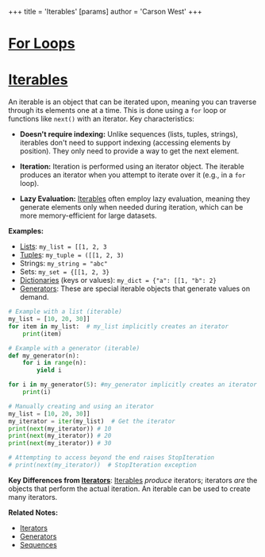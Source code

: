 +++
 title = 'Iterables'
[params]
	author = 'Carson West'
+++
# [For Loops](./../for-loops/)
# [Iterables](./../iterables/) 
An iterable is an object that can be iterated upon, meaning you can traverse through its elements one at a time.  This is done using a `for` loop or functions like `next()` with an iterator.  Key characteristics:

* **Doesn't require indexing:** Unlike sequences (lists, tuples, strings), iterables don't need to support indexing (accessing elements by position). They only need to provide a way to get the next element.

* **Iteration:**  Iteration is performed using an iterator object.  The iterable produces an iterator when you attempt to iterate over it (e.g., in a `for` loop).

* **Lazy Evaluation:**  [Iterables](./../iterables/) often employ lazy evaluation, meaning they generate elements only when needed during iteration, which can be more memory-efficient for large datasets.

**Examples:**

* [Lists](./../lists/): `my_list = [[1, 2, 3`
* [Tuples](./../tuples/): `my_tuple = ([[1, 2, 3)`
* Strings: `my_string = "abc"`
* Sets: `my_set = {[[1, 2, 3}`
* [Dictionaries](./../dictionaries/) (keys or values): `my_dict = {"a": [[1, "b": 2}`
* [Generators](./../generators/):  These are special iterable objects that generate values on demand.

```python
# Example with a list (iterable)
my_list = [10, 20, 30]]
for item in my_list:  # my_list implicitly creates an iterator
    print(item)

# Example with a generator (iterable)
def my_generator(n):
    for i in range(n):
        yield i

for i in my_generator(5): #my_generator implicitly creates an iterator
    print(i)

# Manually creating and using an iterator
my_list = [10, 20, 30]]
my_iterator = iter(my_list)  # Get the iterator
print(next(my_iterator)) # 10
print(next(my_iterator)) # 20
print(next(my_iterator)) # 30

# Attempting to access beyond the end raises StopIteration
# print(next(my_iterator))  # StopIteration exception

```

**Key Differences from [Iterators](./../iterators/)**: [Iterables](./../iterables/) *produce* iterators; iterators *are* the objects that perform the actual iteration.  An iterable can be used to create many iterators.

**Related Notes:**

* [Iterators](./../iterators/)
* [Generators](./../generators/)
* [Sequences](./../sequences/)

